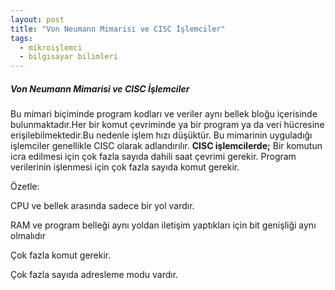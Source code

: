 ```yaml
---
layout: post
title: "Von Neumann Mimarisi ve CISC İşlemciler"
tags:
  - mikroişlemci
  - bilgisayar bilimleri
---
```


##### Von Neumann Mimarisi ve CISC İşlemciler

Bu mimari biçiminde program kodları ve veriler aynı bellek bloğu içerisinde bulunmaktadır.Her bir komut çevriminde ya bir program ya da veri hücresine erişilebilmektedir.Bu nedenle işlem hızı düşüktür.
Bu mimarinin uyguladığı işlemciler genellikle CISC olarak adlandırılır.
**CISC işlemcilerde;**
Bir komutun icra edilmesi için çok fazla sayıda dahili saat çevrimi gerekir.
Program verilerinin işlenmesi için çok fazla sayıda komut gerekir.



Özetle:

CPU ve bellek arasında sadece bir yol vardır.

RAM ve program belleği aynı yoldan iletişim yaptıkları için bit genişliği aynı olmalıdır

Çok fazla komut gerekir.

Çok fazla sayıda adresleme modu vardır.